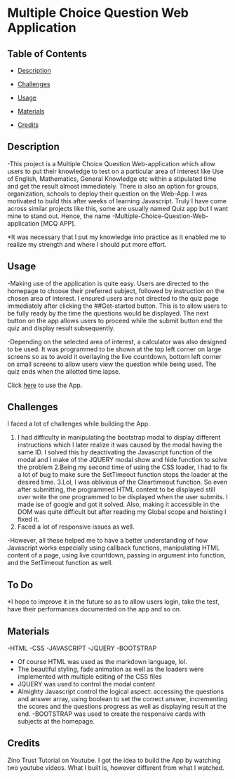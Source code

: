 # Multiple Choice Question Web Application


## Table of Contents

- [Description](#description)

- [Challenges](#challenges)

- [Usage](#usage)

- [Materials](#materials)

- [Credits](#credits)

## Description




-This project is a Multiple Choice Question Web-application which allow users to put their knowledge to test on a particular area of interest like Use of English, Mathematics, General Knowledge etc
 within a stipulated time and get the result almost immediately. There is also an option for groups, organization, schools to deploy their question on the Web-App.
I was motivated to build this after weeks of learning Javascript. Truly I have come across similar projects like this, some are usually named Quiz app but 
I want mine to stand out. Hence, the name -Multiple-Choice-Question-Web-application [MCQ APP].

*It was necessary that I put my knowledge into practice as it enabled me to realize my strength and where I should put more effort.


## Usage

-Making use of the application is quite easy. Users are directed to the homepage to choose their preferred subject, followed by instruction on the chosen area of interest.
I ensured users are not directed to the quiz page immediately after clicking the ##Get-started button. This is to allow users to be fully ready by the time the questions would be displayed.
The next button on the app allows users to proceed while the submit button end the quiz and display result subsequently.

-Depending on the selected area of interest, a calculator was also designed to be used. It was programmed to be shown at the top left corner on large screens so as to avoid it overlaying the live countdown, bottom left corner on small screens to allow users view the question while being used.
The quiz ends when the allotted time lapse.

Click [here](https:/https://olasupotomiwa.github.io/Mcq-App/Quiz%20doc/) to use the App.


## Challenges
 I faced a lot of challenges while building the App. 

 1. I had difficulty in manipulating the bootstrap modal to display different instructions which I later realize it was caused by the modal having the same ID. I solved this by deactivating the Javascript function of the modal and I make of the JQUERY modal show and hide function to solve the problem
 2.Being my second time of using the CSS loader, I had to fix a lot of bug to make sure the SetTimeout function stops the loader at the desired time.
 3.Lol, I was oblivious of the Cleartimeout function. So even after submitting, the programmed HTML content to be displayed still over write the one programmed to be displayed when the user submits. I made ise of google and got it solved.
 Also, making it accessible in the DOM was quite difficult but after reading my Global scope and hoisting I fixed it.
 4. Faced a lot of responsive issues as well.

 -However, all these helped me to have a better understanding of how Javascript works especially using callback functions, manipulating HTML content of a page, using live countdown, passing in argument into function, and the SetTimeout function as well.

 ## To Do
*I hope to improve it in the future so as to allow users login, take the test, have their performances documented on the app and so on.

## Materials
-HTML -CSS -JAVASCRIPT -JQUERY -BOOTSTRAP
- Of course HTML was used as the markdown language, lol.
- The beautiful styling, fade animation as well as the loaders were implemented with multiple editing of the CSS files
- JQUERY was used to control the modal content
- Almighty Javascript control the logical aspect: accessing the questions and answer array, using boolean to set the correct answer, incrementing the scores and the questions progress as well as displaying result at the end.
-BOOTSTRAP was used to create the responsive cards with subjects at the homepage.

## Credits

Zino Trust Tutorial on Youtube.
I got the idea to build the App by watching two youtube videos. What I built is, however different from what I watched.



